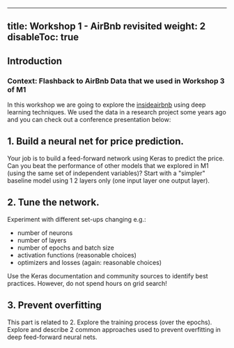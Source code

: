 
---
title: Workshop 1 - AirBnb revisited
weight: 2
disableToc: true
---

## Introduction 

### Context: Flashback to AirBnb Data that we used in Workshop 3 of M1


In this workshop we are going to explore the [insideairbnb](http://insideairbnb.com/) using deep learning techniques.
We used the data in a research project some years ago and you can check out a conference presentation below:


## 1. Build a neural net for price prediction.

Your job is to build a feed-forward network using Keras to predict the price.
Can you beat the performance of other models that we explored in M1 (using the same set of independent variables)? Start with a "simpler" baseline model using 1 2 layers only (one input layer one output layer).

## 2. Tune the network.

Experiment with different set-ups changing e.g.:

- number of neurons
- number of layers 
- number of epochs and batch size
- activation functions (reasonable choices)
- optimizers and losses (again: reasonable choices)

Use the Keras documentation and community sources to identify best practices. However, do not spend hours on grid search!

## 3. Prevent overfitting

This part is related to 2. Explore the training process (over the epochs). Explore and describe 2 common approaches used to prevent overfitting in deep feed-forward neural nets.

<!---
## In class Notebooks

* R team [:::: HERE ::::](xxx)
* [{{< awesome fas fa-laptop-code >}} Py Team](xxx)



{{< tabs >}}

{{< tab name="Joint recordings">}}
  <h2>Assignment 1 handout</h2>
  {{< panopto  "https://panopto.aau.dk/Panopto/Pages/Embed.aspx?id=4b2660d2-790f-49cf-84be-ada900ea3083&autoplay=false&offerviewer=true&showtitle=true&showbrand=false&start=0&interactivity=all" >}}

{{< /tab >}}



{{< tab name="R Application">}}
<div>

  <h2>R: Recording</h2>
 
 coming soon

</div>
{{< /tab >}}



{{< tab name="Python Application">}}
<div>
  
  
  <h2>Python group recoding </h2>
  {{< panopto "https://panopto.aau.dk/Panopto/Pages/Embed.aspx?id=3c6006e6-e8e2-4ac4-a0a8-ada900ea85bc&autoplay=false&offerviewer=true&showtitle=true&showbrand=false&start=0&interactivity=all" >}}
</div>
{{< /tab >}}

{{< /tabs >}}
 --->

